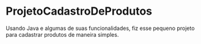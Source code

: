 # ProjetoCadastroDeProdutos
Usando Java e algumas de suas funcionalidades, fiz esse pequeno projeto para cadastrar produtos de maneira simples. 
